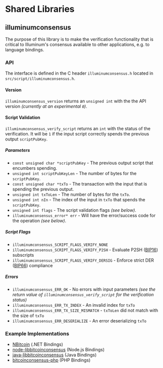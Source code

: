 Shared Libraries
================

## illuminumconsensus

The purpose of this library is to make the verification functionality that is critical to Illuminum's consensus available to other applications, e.g. to language bindings.

### API

The interface is defined in the C header `illuminumconsensus.h` located in  `src/script/illuminumconsensus.h`.

#### Version

`illuminumconsensus_version` returns an `unsigned int` with the the API version *(currently at an experimental `0`)*.

#### Script Validation

`illuminumconsensus_verify_script` returns an `int` with the status of the verification. It will be `1` if the input script correctly spends the previous output `scriptPubKey`.

##### Parameters
- `const unsigned char *scriptPubKey` - The previous output script that encumbers spending.
- `unsigned int scriptPubKeyLen` - The number of bytes for the `scriptPubKey`.
- `const unsigned char *txTo` - The transaction with the input that is spending the previous output.
- `unsigned int txToLen` - The number of bytes for the `txTo`.
- `unsigned int nIn` - The index of the input in `txTo` that spends the `scriptPubKey`.
- `unsigned int flags` - The script validation flags *(see below)*.
- `illuminumconsensus_error* err` - Will have the error/success code for the operation *(see below)*.

##### Script Flags
- `illuminumconsensus_SCRIPT_FLAGS_VERIFY_NONE`
- `illuminumconsensus_SCRIPT_FLAGS_VERIFY_P2SH` - Evaluate P2SH ([BIP16](https://github.com/bitcoin/bips/blob/master/bip-0016.mediawiki)) subscripts
- `illuminumconsensus_SCRIPT_FLAGS_VERIFY_DERSIG` - Enforce strict DER ([BIP66](https://github.com/bitcoin/bips/blob/master/bip-0066.mediawiki)) compliance

##### Errors
- `illuminumconsensus_ERR_OK` - No errors with input parameters *(see the return value of `illuminumconsensus_verify_script` for the verification status)*
- `illuminumconsensus_ERR_TX_INDEX` - An invalid index for `txTo`
- `illuminumconsensus_ERR_TX_SIZE_MISMATCH` - `txToLen` did not match with the size of `txTo`
- `illuminumconsensus_ERR_DESERIALIZE` - An error deserializing `txTo`

### Example Implementations
- [NBitcoin](https://github.com/NicolasDorier/NBitcoin/blob/master/NBitcoin/Script.cs#L814) (.NET Bindings)
- [node-libbitcoinconsensus](https://github.com/bitpay/node-libbitcoinconsensus) (Node.js Bindings)
- [java-libbitcoinconsensus](https://github.com/dexX7/java-libbitcoinconsensus) (Java Bindings)
- [bitcoinconsensus-php](https://github.com/Bit-Wasp/bitcoinconsensus-php) (PHP Bindings)
